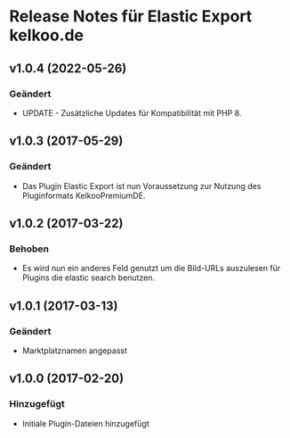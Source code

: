 # Release Notes für Elastic Export kelkoo.de

## v1.0.4 (2022-05-26)

### Geändert
- UPDATE - Zusätzliche Updates für Kompatibilität mit PHP 8.

## v1.0.3 (2017-05-29)

### Geändert
- Das Plugin Elastic Export ist nun Voraussetzung zur Nutzung des Pluginformats KelkooPremiumDE.

## v1.0.2 (2017-03-22)

### Behoben
- Es wird nun ein anderes Feld genutzt um die Bild-URLs auszulesen für Plugins die elastic search benutzen.

## v1.0.1 (2017-03-13)

### Geändert
- Marktplatznamen angepasst

## v1.0.0 (2017-02-20)

### Hinzugefügt
- Initiale Plugin-Dateien hinzugefügt